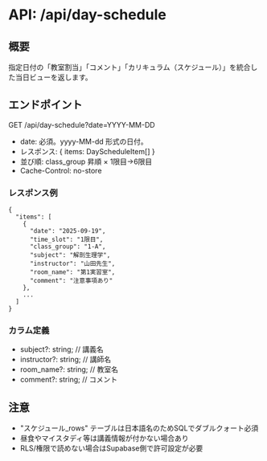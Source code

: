 # API: /api/day-schedule

## 概要

指定日付の「教室割当」「コメント」「カリキュラム（スケジュール）」を統合した当日ビューを返します。

## エンドポイント

GET /api/day-schedule?date=YYYY-MM-DD

- date: 必須。yyyy-MM-dd 形式の日付。
- レスポンス: { items: DayScheduleItem[] }
- 並び順: class_group 昇順 × 1限目→6限目
- Cache-Control: no-store

### レスポンス例

```
{
  "items": [
    {
      "date": "2025-09-19",
      "time_slot": "1限目",
      "class_group": "1-A",
      "subject": "解剖生理学",
      "instructor": "山田先生",
      "room_name": "第1実習室",
      "comment": "注意事項あり"
    },
    ...
  ]
}
```

### カラム定義
- subject?: string; // 講義名
- instructor?: string; // 講師名
- room_name?: string; // 教室名
- comment?: string; // コメント

## 注意
- "スケジュール_rows" テーブルは日本語名のためSQLでダブルクォート必須
- 昼食やマイスタディ等は講義情報が付かない場合あり
- RLS/権限で読めない場合はSupabase側で許可設定が必要
